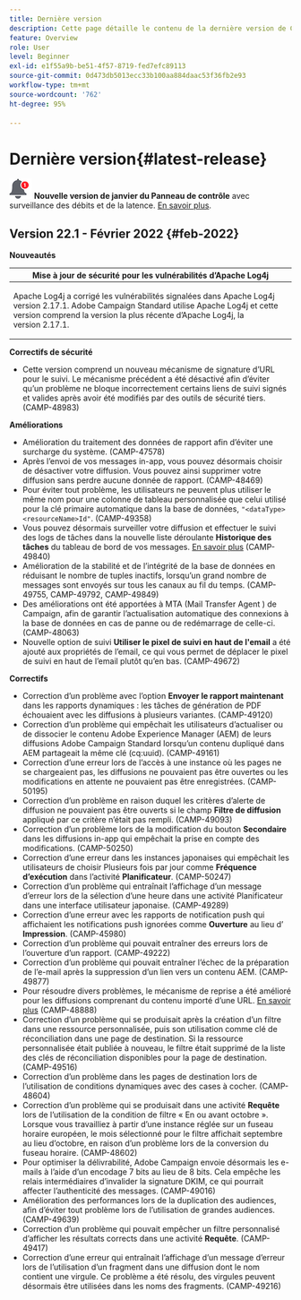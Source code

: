 ```yaml
---
title: Dernière version
description: Cette page détaille le contenu de la dernière version de Campaign Standard
feature: Overview
role: User
level: Beginner
exl-id: e1f55a9b-be51-4f57-8719-fed7efc89113
source-git-commit: 0d473db5013ecc33b100aa884daac53f36fb2e93
workflow-type: tm+mt
source-wordcount: '762'
ht-degree: 95%

---
```



# Dernière version{#latest-release}

![](assets/do-not-localize/cp-icon.png) **Nouvelle version de janvier du Panneau de contrôle** avec surveillance des débits et de la latence. [En savoir plus](https://experienceleague.adobe.com/docs/control-panel/using/release-notes.html?lang=fr).

## Version 22.1 - Février 2022 {#feb-2022}

**Nouveautés**

<table> 
<thead> 
<tr> 
<th> <strong>Mise à jour de sécurité pour les vulnérabilités d’Apache Log4j</strong><br /> </th> 
</tr> 
</thead> 
<tbody> 
<tr> 
<td>
<p>Apache Log4j a corrigé les vulnérabilités signalées dans Apache Log4j version 2.17.1. Adobe Campaign Standard utilise Apache Log4j et cette version comprend la version la plus récente dʼApache Log4j, la version 2.17.1. </p>
</td> 
</tr> 
</tbody> 
</table>

**Correctifs de sécurité**

* Cette version comprend un nouveau mécanisme de signature dʼURL pour le suivi. Le mécanisme précédent a été désactivé afin dʼéviter quʼun problème ne bloque incorrectement certains liens de suivi signés et valides après avoir été modifiés par des outils de sécurité tiers. (CAMP-48983)

**Améliorations**

* Amélioration du traitement des données de rapport afin d’éviter une surcharge du système. (CAMP-47578)
* Après lʼenvoi de vos messages in-app, vous pouvez désormais choisir de désactiver votre diffusion. Vous pouvez ainsi supprimer votre diffusion sans perdre aucune donnée de rapport. (CAMP-48469)
* Pour éviter tout problème, les utilisateurs ne peuvent plus utiliser le même nom pour une colonne de tableau personnalisée que celui utilisé pour la clé primaire automatique dans la base de données, `"<dataType><resourceName>Id"`. (CAMP-49358)
* Vous pouvez désormais surveiller votre diffusion et effectuer le suivi des logs de tâches dans la nouvelle liste déroulante **Historique des tâches** du tableau de bord de vos messages. [En savoir plus](../../sending/using/monitoring-a-delivery.md) (CAMP-49840)
* Amélioration de la stabilité et de lʼintégrité de la base de données en réduisant le nombre de tuples inactifs, lorsquʼun grand nombre de messages sont envoyés sur tous les canaux au fil du temps. (CAMP-49755, CAMP-49792, CAMP-49849)
* Des améliorations ont été apportées à MTA (Mail Transfer Agent ) de Campaign, afin de garantir lʼactualisation automatique des connexions à la base de données en cas de panne ou de redémarrage de celle-ci. (CAMP-48063)
* Nouvelle option de suivi **Utiliser le pixel de suivi en haut de l&#39;email** a été ajouté aux propriétés de l’email, ce qui vous permet de déplacer le pixel de suivi en haut de l’email plutôt qu’en bas. (CAMP-49672)

**Correctifs**

* Correction d’un problème avec lʼoption **Envoyer le rapport maintenant** dans les rapports dynamiques : les tâches de génération de PDF échouaient avec les diffusions à plusieurs variantes. (CAMP-49120)
* Correction d’un problème qui empêchait les utilisateurs d’actualiser ou de dissocier le contenu Adobe Experience Manager (AEM) de leurs diffusions Adobe Campaign Standard lorsqu’un contenu dupliqué dans AEM partageait la même clé (cq:uuid). (CAMP-49161)
* Correction dʼune erreur lors de lʼaccès à une instance où les pages ne se chargeaient pas, les diffusions ne pouvaient pas être ouvertes ou les modifications en attente ne pouvaient pas être enregistrées. (CAMP-50195)
* Correction d’un problème en raison duquel les critères dʼalerte de diffusion ne pouvaient pas être ouverts si le champ **Filtre de diffusion** appliqué par ce critère n’était pas rempli. (CAMP-49093)
* Correction d’un problème lors de la modification du bouton **Secondaire** dans les diffusions in-app qui empêchait la prise en compte des modifications. (CAMP-50250)
* Correction dʼune erreur dans les instances japonaises qui empêchait les utilisateurs de choisir Plusieurs fois par jour comme **Fréquence dʼexécution** dans lʼactivité **Planificateur**. (CAMP-50247)
* Correction d’un problème qui entraînait l’affichage d’un message d’erreur lors de la sélection d’une heure dans une activité Planificateur dans une interface utilisateur japonaise. (CAMP-49289)
* Correction d’une erreur avec les rapports de notification push qui affichaient les notifications push ignorées comme **Ouverture** au lieu dʼ&#x200B;**Impression**. (CAMP-45980)
* Correction d’un problème qui pouvait entraîner des erreurs lors de l’ouverture d’un rapport. (CAMP-49222)
* Correction dʼun problème qui pouvait entraîner lʼéchec de la préparation de lʼe-mail après la suppression dʼun lien vers un contenu AEM. (CAMP-49877)
* Pour résoudre divers problèmes, le mécanisme de reprise a été amélioré pour les diffusions comprenant du contenu importé dʼune URL. [En savoir plus](../../designing/using/using-existing-content.md#retrieving-content-from-a-url-automatically-at-preparation-time) (CAMP-48888)
* Correction d’un problème qui se produisait après la création d’un filtre dans une ressource personnalisée, puis son utilisation comme clé de réconciliation dans une page de destination. Si la ressource personnalisée était publiée à nouveau, le filtre était supprimé de la liste des clés de réconciliation disponibles pour la page de destination. (CAMP-49516)
* Correction d’un problème dans les pages de destination lors de l’utilisation de conditions dynamiques avec des cases à cocher. (CAMP-48604)
* Correction d’un problème qui se produisait dans une activité **Requête** lors de l’utilisation de la condition de filtre « En ou avant octobre ». Lorsque vous travailliez à partir dʼune instance réglée sur un fuseau horaire européen, le mois sélectionné pour le filtre affichait septembre au lieu dʼoctobre, en raison dʼun problème lors de la conversion du fuseau horaire. (CAMP-48602)
* Pour optimiser la délivrabilité, Adobe Campaign envoie désormais les e-mails à l’aide d’un encodage 7 bits au lieu de 8 bits. Cela empêche les relais intermédiaires dʼinvalider la signature DKIM, ce qui pourrait affecter lʼauthenticité des messages. (CAMP-49016)
* Amélioration des performances lors de la duplication des audiences, afin d’éviter tout problème lors de l’utilisation de grandes audiences. (CAMP-49639)
* Correction d’un problème qui pouvait empêcher un filtre personnalisé dʼafficher les résultats corrects dans une activité **Requête**. (CAMP-49417)
* Correction dʼune erreur qui entraînait lʼaffichage dʼun message dʼerreur lors de lʼutilisation dʼun fragment dans une diffusion dont le nom contient une virgule. Ce problème a été résolu, des virgules peuvent désormais être utilisées dans les noms des fragments. (CAMP-49216)

